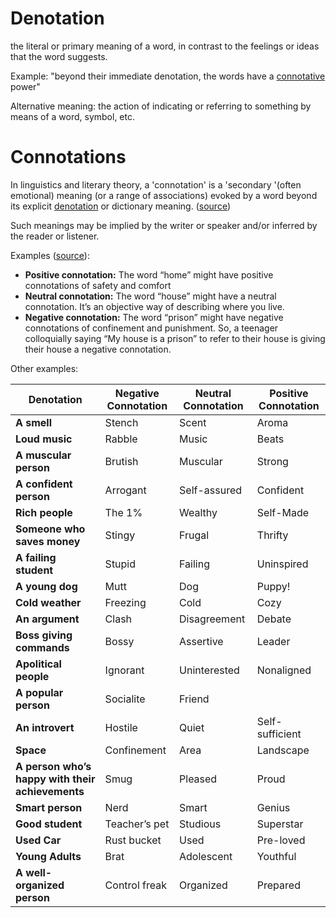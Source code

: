 
# Denotation

the literal or primary meaning of a word, in contrast to the feelings or ideas that the word suggests. 

Example: "beyond their immediate denotation, the words have a [connotative](#Connotations) power"

Alternative meaning: the action of indicating or referring to something by means of a word, symbol, etc.

# Connotations

In linguistics and literary theory, a 'connotation' is a 'secondary '(often emotional) meaning (or a range of associations) evoked by a word beyond its explicit [denotation](#Denotation) or dictionary meaning. ([source](https://www.oxfordreference.com/display/10.1093/oi/authority.20110803095632733#:~:text=1.,by%20the%20reader%20or%20listener.))

Such meanings may be implied by the writer or speaker and/or inferred by the reader or listener.

Examples ([source](https://helpfulprofessor.com/positive-neutral-negative-connotation-examples/)):

- **Positive connotation:** The word “home” might have positive connotations of safety and comfort
- **Neutral connotation:** The word “house” might have a neutral connotation. It’s an objective way of describing where you live.
- **Negative connotation:** The word “prison” might have negative connotations of confinement and punishment. So, a teenager colloquially saying “My house is a prison” to refer to their house is giving their house a negative connotation.

Other examples:

|Denotation|Negative Connotation|Neutral Connotation|Positive Connotation|
|---|---|---|---|
|**A smell**|Stench|Scent|Aroma|
|**Loud music**|Rabble|Music|Beats|
|**A muscular person**|Brutish|Muscular|Strong|
|**A confident person**|Arrogant|Self-assured|Confident|
|**Rich people**|The 1%|Wealthy|Self-Made|
|**Someone who saves money**|Stingy|Frugal|Thrifty|
|**A failing student**|Stupid|Failing|Uninspired|
|**A young dog**|Mutt|Dog|Puppy!|
|**Cold weather**|Freezing|Cold|Cozy|
|**An argument**|Clash|Disagreement|Debate|
|**Boss giving commands**|Bossy|Assertive|Leader|
|**Apolitical people**|Ignorant|Uninterested|Nonaligned|
|**A popular person**|Socialite|Friend||
|**An introvert**|Hostile|Quiet|Self-sufficient|
|**Space**|Confinement|Area|Landscape|
|**A person who’s happy with their achievements**|Smug|Pleased|Proud|
|**Smart person**|Nerd|Smart|Genius|
|**Good student**|Teacher’s pet|Studious|Superstar|
|**Used Car**|Rust bucket|Used|Pre-loved|
|**Young Adults**|Brat|Adolescent|Youthful|
|**A well-organized person**|Control freak|Organized|Prepared|